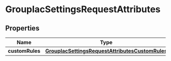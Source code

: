 

# GroupIacSettingsRequestAttributes


## Properties

| Name | Type | Description | Notes |
|------------ | ------------- | ------------- | -------------|
|**customRules** | [**GroupIacSettingsRequestAttributesCustomRules**](GroupIacSettingsRequestAttributesCustomRules.md) |  |  [optional] |



